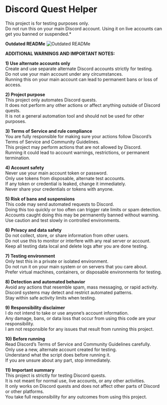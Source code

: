 # Discord Quest Helper

This project is for testing purposes only.  
Do not run this on your main Discord account. Using it on live accounts can get you banned or suspended.*

**Outdated READMe**
![Outdated READMe](https://img.shields.io/badge/warning-action_required-yellow)

**ADDITIONAL WARNINGS AND IMPORTANT NOTES:**

**1) Use alternate accounts only**  
Create and use separate alternate Discord accounts strictly for testing.  
Do not use your main account under any circumstances.  
Running this on your main account can lead to permanent bans or loss of access.

**2) Project purpose**  
This project only automates Discord quests.  
It does not perform any other actions or affect anything outside of Discord quests.  
It is not a general automation tool and should not be used for other purposes.

**3) Terms of Service and rule compliance**  
You are fully responsible for making sure your actions follow Discord’s Terms of Service and Community Guidelines.  
This project may perform actions that are not allowed by Discord.  
Running it could lead to account warnings, restrictions, or permanent termination.

**4) Account safety**  
Never use your main account token or password.  
Only use tokens from disposable, alternate test accounts.  
If any token or credential is leaked, change it immediately.  
Never share your credentials or tokens with anyone.

**5) Risk of bans and suspensions**  
This code may send automated requests to Discord.  
Doing this too quickly or too often can trigger rate limits or spam detection.  
Accounts caught doing this may be permanently banned without warning.  
Use caution and test slowly in controlled environments.

**6) Privacy and data safety**  
Do not collect, store, or share information from other users.  
Do not use this to monitor or interfere with any real server or account.  
Keep all testing data local and delete logs after you are done testing.

**7) Testing environment**  
Only test this in a private or isolated environment.  
Do not run it on your main system or on servers that you care about.  
Prefer virtual machines, containers, or disposable environments for testing.

**8) Detection and automated behavior**  
Avoid any actions that resemble spam, mass messaging, or rapid activity.  
Discord systems may detect and restrict automated patterns.  
Stay within safe activity limits when testing.

**9) Responsibility disclaimer**  
I do not intend to take or use anyone’s account information.  
Any damage, bans, or data loss that occur from using this code are your responsibility.  
I am not responsible for any issues that result from running this project.

**10) Before running**  
Read Discord’s Terms of Service and Community Guidelines carefully.  
Only use a new, alternate account created for testing.  
Understand what the script does before running it.  
If you are unsure about any part, stop immediately.

**11) Important summary**  
This project is strictly for testing Discord quests.  
It is not meant for normal use, live accounts, or any other activities.  
It only works on Discord quests and does not affect other parts of Discord or other platforms.  
You take full responsibility for any outcomes from using this project.